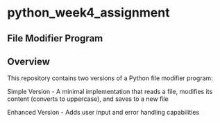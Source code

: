 # python_week4_assignment

## File Modifier Program

## Overview

This repository contains two versions of a Python file modifier program:

Simple Version - A minimal implementation that reads a file, modifies its content (converts to uppercase), and saves to a new file

Enhanced Version - Adds user input and error handling capabilities
